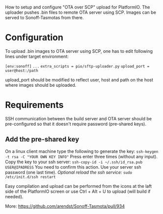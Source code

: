 How to setup and configure "OTA over SCP" upload for PlatformIO. The uploader pushes .bin files to remote OTA server using SCP. Images can be served to Sonoff-Tasmotas from there.

# Configuration
To upload .bin images to OTA server using SCP, one has to edit following lines under target environment:

`[env:sonoff]`
`...`
`extra_scripts = pio/sftp-uploader.py`
`upload_port = user@host:/path`

upload_port should be modified to reflect user, host and path on the host where images should be uploaded.

# Requirements
SSH communication between the build server and OTA server should be pre-configured so that it doesn't require password (pre-shared keys).

## Add the pre-shared key
On a linux client machine type the following to generate the key:
`ssh-keygen -t rsa -C "YOUR OWN KEY INFO"`
Press enter three times (without any input).
Copy the key to your ssh server:
`ssh-copy-id -i ~/.ssh/id_rsa.pub USER@IPADRESS`
You need to confirm this action. Use your server ssh password (one last time).
_Optional reload the ssh service:_
`sudo /etc/init.d/ssh restart`

Easy compilation and upload can be performed from the icons at the laft side of the PlatformIO screen or use Ctrl + Alt + U to upload (will build if needed).

More: https://github.com/arendst/Sonoff-Tasmota/pull/934